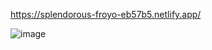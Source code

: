 https://splendorous-froyo-eb57b5.netlify.app/

![image](https://github.com/user-attachments/assets/03c4e8ed-3d16-476a-84e1-db44222d5623)
